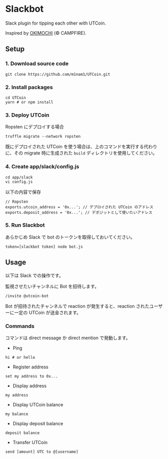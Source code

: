 # Slackbot
Slack plugin for tipping each other with UTCoin.

Inspired by [OKIMOCHI](https://github.com/campfire-inc/OKIMOCHI) (&copy; CAMPFIRE).

## Setup
### 1. Download source code
```
git clone https://github.com/m1nam1/UTCoin.git
```

### 2. Install packages
```
cd UTCoin
yarn # or npm install
```

### 3. Deploy UTCoin
Ropsten にデプロイする場合
```
truffle migrate --network ropsten
```

既にデプロイされた UTCoin を使う場合は、上のコマンドを実行する代わりに、その migrate 時に生成された `build` ディレクトリを使用してください。

### 4. Create app/slack/config.js
```
cd app/slack
vi config.js
```

以下の内容で保存
```
// Ropsten
exports.utcoin_address = '0x...'; // デプロイされた UTCoin のアドレス
exports.deposit_address = '0x...'; // デポジットとして使いたいアドレス
```

### 5. Run Slackbot
あらかじめ Slack で bot のトークンを取得しておいてください。
```
token=[slackbot token] node bot.js
```

## Usage
以下は Slack での操作です。

監視させたいチャンネルに Bot を招待します。
```
/invite @utcoin-bot
```

Bot が招待されたチャンネルで reaction が発生すると、reaction されたユーザーに一定の UTCoin が送金されます。

### Commands
コマンドは direct message か direct mention で発動します。

- Ping
```
hi # or hello
```

- Register address
```
set my address to 0x...
```

- Display address
```
my address
```

- Display UTCoin balance
```
my balance
```

- Display deposit balance
```
deposit balance
```

- Transfer UTCoin
```
send [amount] UTC to @[username]
```
